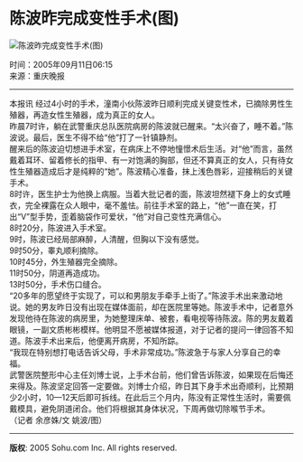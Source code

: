 # 陈波昨完成变性手术(图)

![陈波昨完成变性手术(图)](https://photocdn.sohu.com/20050911/Img226924765.jpg)

时间：2005年09月11日06:15  
来源：重庆晚报  

---

本报讯 经过4小时的手术，潼南小伙陈波昨日顺利完成关键变性术，已摘除男性生殖器，再造女性生殖器，成为真正的女人。  
昨晨7时许，躺在武警重庆总队医院病房的陈波就已醒来。“太兴奋了，睡不着。”陈波说。最后，医生不得不给“他”打了一针镇静剂。  
醒来后的陈波迫切想进手术室，在病床上不停地憧憬术后生活。对“他”而言，虽然戴着耳环、留着修长的指甲、有一对饱满的胸部，但还不算真正的女人，只有待女性生殖器造成后才是纯粹的“她”。陈波精心准备，抹上浅色唇彩，迎接稍后的关键手术。  
8时许，医生护士为他换上病服。当着大批记者的面，陈波坦然褪下身上的女式睡衣，完全裸露在众人眼中，毫不羞怯。前往手术室的路上，“他”一直在笑，打出“V”型手势，歪着脑袋作可爱状，“他”对自己变性充满信心。  
8时20分，陈波进入手术室。  
9时，陈波已经局部麻醉，人清醒，但胸以下没有感觉。  
9时50分，睾丸顺利摘除。  
10时45分，外生殖器完全摘除。  
11时50分，阴道再造成功。  
13时50分，手术伤口缝合。  
“20多年的愿望终于实现了，可以和男朋友手牵手上街了。”陈波手术出来激动地说。她的男友昨日没有出现在媒体面前，却在医院里等她。陈波手术中，记者意外发现他待在陈波的病房里，为她整理床单、被套，看电视等待陈波。陈的男友戴着眼镜，一副文质彬彬模样。他明显不愿被媒体报道，对于记者的提问一律回答不知道。陈波手术出来后，他便离开病房，不知所踪。  
“我现在特别想打电话告诉父母，手术非常成功。”陈波急于与家人分享自己的幸福。  
武警医院整形中心主任刘博士说，上手术台前，他们曾告诉陈波，如果现在后悔还来得及。陈波坚定回答一定要做。刘博士介绍，昨日其下身手术出奇顺利，比预期少2小时，10—12天后即可拆线。在此后三个月内，陈没有正常性生活时，需要佩戴模具，避免阴道闭合。他们将根据其身体状况，下周再做切除喉节手术。  
（记者 余彦姝/文 姚波/图）  

--- 
**版权**: 2005 Sohu.com Inc. All rights reserved.